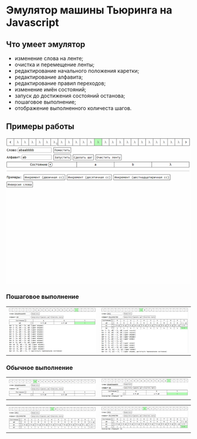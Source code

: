 # Эмулятор машины Тьюринга на Javascript

## Что умеет эмулятор

* изменение слова на ленте;
* очистка и перемещение ленты;
* редактирование начального положения каретки;
* редактирование алфавита;
* редактирование правил переходов;
* изменение имён состояний;
* запуск до достижения состояний останова;
* пошаговое выполнение;
* отображение выполненного количеста шагов.

## Примеры работы

<img src='https://github.com/dronperminov/TuringMachine/blob/main/examples/turing.gif' />

### Пошаговое выполнение
<table>
<tr>
    <td><img src='https://github.com/dronperminov/TuringMachine/blob/main/examples/inverse_step.png' /></td>
    <td><img src='https://github.com/dronperminov/TuringMachine/blob/main/examples/increment_step.png' /></td>
</tr>
</table>

### Обычное выполнение
<table>
<tr>
    <td><img src='https://github.com/dronperminov/TuringMachine/blob/main/examples/inverse.png' /></td>
    <td><img src='https://github.com/dronperminov/TuringMachine/blob/main/examples/inverse_run.png' /></td>
</tr>
</table>
<table>
<tr>
    <td><img src='https://github.com/dronperminov/TuringMachine/blob/main/examples/increment.png' /></td>
    <td><img src='https://github.com/dronperminov/TuringMachine/blob/main/examples/increment_run.png' /></td>
</tr>
</table>